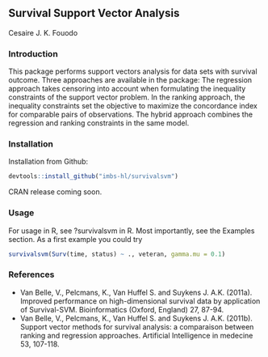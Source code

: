 ## Survival Support Vector Analysis
Cesaire J. K. Fouodo

### Introduction
This package performs support vectors analysis for data sets with survival outcome. Three approaches are available in the package: The regression approach takes censoring into account when formulating the inequality constraints of the support vector problem. In the ranking approach, the inequality constraints set the objective to maximize the concordance index for comparable pairs of observations. The hybrid approach combines the regression and ranking constraints in the same model.

### Installation
Installation from Github:
```R
devtools::install_github("imbs-hl/survivalsvm")
```

CRAN release coming soon.

### Usage
For usage in R, see ?survivalsvm in R. Most importantly, see the Examples section. As a first example you could try 

```R  
survivalsvm(Surv(time, status) ~ ., veteran, gamma.mu = 0.1)
```

### References
* Van Belle, V., Pelcmans, K., Van Huffel S. and Suykens J. A.K. (2011a). Improved performance on high-dimensional survival data by application of Survival-SVM. Bioinformatics (Oxford, England) 27, 87-94.
* Van Belle, V., Pelcmans, K., Van Huffel S. and Suykens J. A.K. (2011b). Support vector methods for survival analysis: a comparaison between ranking and regression approaches. Artificial Intelligence in medecine 53, 107-118.
